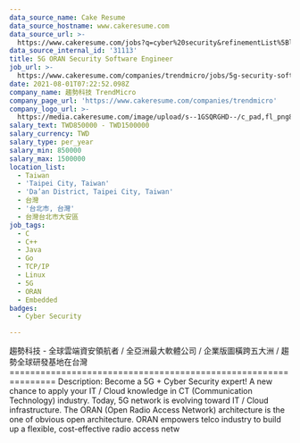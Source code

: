 ```yaml
---
data_source_name: Cake Resume
data_source_hostname: www.cakeresume.com
data_source_url: >-
  https://www.cakeresume.com/jobs?q=cyber%20security&refinementList%5Blang_name%5D%5B0%5D=English&refinementList%5Bsalary_type%5D=per_year&range%5Bsalary_range%5D%5Bmin%5D=1000000
data_source_internal_id: '31113'
title: 5G ORAN Security Software Engineer
job_url: >-
  https://www.cakeresume.com/companies/trendmicro/jobs/5g-security-software-developer
date: 2021-08-01T07:22:52.098Z
company_name: 趨勢科技 TrendMicro
company_page_url: 'https://www.cakeresume.com/companies/trendmicro'
company_logo_url: >-
  https://media.cakeresume.com/image/upload/s--1GSQRGHD--/c_pad,fl_png8,h_200,w_200/v1536046772/i1wwlco86slotrkxcujd.png
salary_text: TWD850000 - TWD1500000
salary_currency: TWD
salary_type: per_year
salary_min: 850000
salary_max: 1500000
location_list:
  - Taiwan
  - 'Taipei City, Taiwan'
  - 'Da’an District, Taipei City, Taiwan'
  - 台灣
  - '台北市, 台灣'
  - 台灣台北市大安區
job_tags:
  - C
  - C++
  - Java
  - Go
  - TCP/IP
  - Linux
  - 5G
  - ORAN
  - Embedded
badges:
  - Cyber Security

---
```


趨勢科技 - 全球雲端資安領航者 / 全亞洲最大軟體公司 / 企業版圖橫跨五大洲 / 趨勢全球研發基地在台灣 =============================================================== Description: Become a 5G + Cyber Security expert! A new chance to apply your IT / Cloud knowledge in CT (Communication Technology) industry. Today, 5G network is evolving toward IT / Cloud infrastructure. The ORAN (Open Radio Access Network) architecture is the one of obvious open architecture. ORAN empowers telco industry to build up a flexible, cost-effective radio access netw